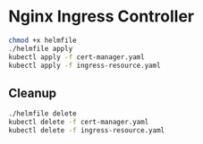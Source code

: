 # Nginx Ingress Controller

```bash
chmod +x helmfile
./helmfile apply
kubectl apply -f cert-manager.yaml
kubectl apply -f ingress-resource.yaml
```

## Cleanup

```bash
./helmfile delete
kubectl delete -f cert-manager.yaml
kubectl delete -f ingress-resource.yaml
```
